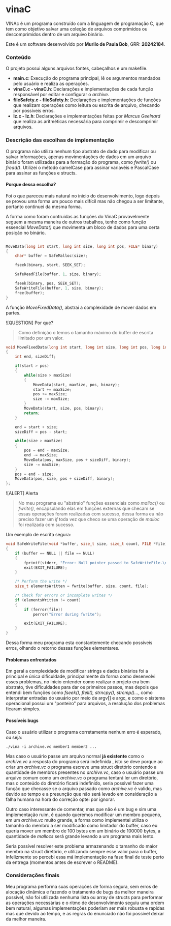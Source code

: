 # vinaC

VINAc é um programa construído com a linguagem de programação C, que tem como objetivo salvar uma coleção de arquivos comprimidos ou descomprimidos dentro de um arquivo binário.

Este é um software desenvolvido por **Murilo de Paula Bob**, GRR: **20242184**.

### Conteúdo

O projeto possui alguns arquivos fontes, cabeçalhos e um makefile. 

- **main.c**: Execução do programa principal, lê os argumentos mandados pelo usuário e realiza as operações. 
- **vinaC.c - vinaC.h**: Declarações e implementações de cada função responsável por editar e configurar o *archive*.
- **fileSafety.c - fileSafety.h**: Declarações e implementações de funções que realizam operações como leitura ou escrita de arquivo, checando por possíveis erros. 
- **lz.c - lz.h**: Declarações e implementações feitas por *Marcus Geelnard* que realiza as aritméticas necessária para comprimir e descomprimir arquivos. 

### Descrição das escolhas de implementação

O programa não utiliza nenhum tipo abstrato de dado para modificar ou salvar informações, apenas movimentações de dados em um arquivo binário foram utilizadas para a formação do programa, como *fwrite()* ou *fread()*. Utilizei o método camelCase para assinar variavéis e PascalCase para assinar as funções e structs.


#### Porque dessa escolha?

Foi o que pareceu mais natural no inicio do desenvolvimento, logo depois se provou uma forma um pouco mais difícil mas não chegou a ser limitante, portanto continuei da mesma forma.

A forma como foram contruidas as funções do VinaC provavelmente seguem a mesma maneira de outros trabalhos, tenho como função essencial *MoveData()* que movimenta um bloco de dados para uma certa posição no binário.

``` C 

MoveData(long int start, long int size, long int pos, FILE* binary)
{
    char* buffer = SafeMalloc(size);

    fseek(binary, start, SEEK_SET);

    SafeReadFile(buffer, 1, size, binary);

    fseek(binary, pos, SEEK_SET);
    SafeWriteFile(buffer, 1, size, binary);
    free(buffer);
}
```
A função *MoveFixedData()*, abstrai a complexidade de mover dados em partes.

![QUESTION] Por que?
> Como definição o temos o tamanho máximo do buffer de escrita limitado por um valor. 

``` C
void MoveFixedData(long int start, long int size, long int pos, long int maxSize, FILE* binary)
{
    int end, sizeDiff;

    if(start > pos)
    {
        while(size > maxSize)
        {
            MoveData(start, maxSize, pos, binary);
            start += maxSize;
            pos += maxSize;
            size -= maxSize;
        }
        MoveData(start, size, pos, binary);
        return;
    }

    end = start + size;
    sizeDiff = pos - start;

    while(size > maxSize)
    {
        pos = end - maxSize;
        end -= maxSize;
        MoveData(pos, maxSize, pos + sizeDiff, binary);
        size -= maxSize;
    }
    pos = end - size;
    MoveData(pos, size, pos + sizeDiff, binary);
};
```

![ALERT] Alerta
> No meu programa eu "abstraio" funções essenciais como *malloc()* ou *fwrite()*, encapsulando elas em funções externas que checam se essas operações foram realizadas com sucesso, dessa forma eu não preciso fazer um *if* toda vez que checo se uma operação de *malloc* foi realizada com sucesso. 


Um exemplo de escrita segura:
``` C
void SafeWriteFile(void *buffer, size_t size, size_t count, FILE *file)
{
    if (buffer == NULL || file == NULL)
    {
        fprintf(stderr, "Error: Null pointer passed to SafeWriteFile.\n");
        exit(EXIT_FAILURE);
    }

    /* Perform the write */
    size_t elementsWritten = fwrite(buffer, size, count, file);

    /* Check for errors or incomplete writes */
    if (elementsWritten != count)
    {
        if (ferror(file))
            perror("Error during fwrite");

        exit(EXIT_FAILURE);
    }
}

``` 

Dessa forma meu programa esta constantemente checando possíveis erros, olhando o retorno dessas funções elementares. 

#### Problemas enfrentados

Em geral a complexidade de modificar strings e dados binários foi a principal e única dificuldade, principalmente da forma como desenvolvi esses problemas, no inicio entender como realizar o projeto era bem abstrato, tive dificuldades para dar os primeiros passos, mas depois que entendi bem funções como *fseek(), ftell(), strncpy(), strcmp()...*, como interpretar entradas do usuário por meio de argv[] e argc, e como o sistema operacional possui um "ponteiro" para arquivos, a resolução dos problemas ficaram simples. 

#### Possíveis bugs 

Caso o usuário utilizar o programa corretamente nenhum erro é esperado, ou seja:

``
./vina -i archive.vc member1 member2 ...
``

Mas caso o usuário passe um arquivo normal **já existente** como o *archive.vc* a resposta do programa será indefinida , isto se deve porque ao criar um *archive.vc* o programa escreve uma struct diretório contendo a quantidade de membros presentes no *archive.vc*, caso o usuário passe um arquivo comum como um *archive.vc* o programa tentará ler um diretório, mas o conteúdo do diretório ficará indefinido, seria possivel fazer uma função que checasse se o arquivo passado como *archive.vc* é valido, mas devido ao tempo e a presunção que não será levado em consideração a falha humana na hora do correção optei por ignorar.  

Outro caso interessante de comentar, mas que não é um bug e sim uma implementação ruim, é quando queremos modificar um membro pequeno, em um *archive.vc* muito grande, a forma como implementei utiliza o tamanho do membro a ser modificado como limitador do buffer, caso eu queria mover um membro de 100 bytes em um binário de 100000 bytes, a quantidade de *mallocs* será grande levando a um programa mais lento.

Seria possível resolver este problema armazenando o tamanho do maior membro na struct diretório, e utilizando sempre esse valor para o buffer, infelizmente so percebi essa má implementação na fase final de teste perto da entrega (momentos antes de escrever o README). 

### Considerações finais 

Meu programa performa suas operações de forma segura, sem erros de alocação dinâmica e fazendo o tratamento de bugs da melhor maneira possível, não foi utilizada nenhuma lista ou array de structs para performar as operações necessárias e o ritmo de desenvolvimento seguiu uma ordem bem natural, algumas implementações poderiam ser mais robusta e rapidas mas que devido ao tempo, e as regras do enunciado não foi possível deixar da melhor maneira. 
